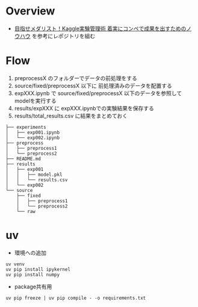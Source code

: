 # Overview

- [目指せメダリスト！Kaggle実験管理術 着実にコンペで成果を出すためのノウハウ](https://www.shoeisha.co.jp/book/detail/9784798187457) を参考にレポジトリを組む

# Flow

1. preprocessX のフォルダーでデータの前処理をする
2. source/fixed/preprocessX 以下に 前処理済みのデータを配置する
3. expXXX.ipynb で source/fixed/preprocessX 以下のデータを参照してmodelを実行する
4. results/expXXX に expXXX.ipynbでの実験結果を保存する
5. results/total_results.csv に結果をまとめておく


```
├── experiments
│   ├── exp001.ipynb
│   └── exp002.ipynb
├── preprocess
│   ├── preprocess1
│   └── preprocess2
├── README.md
├── results
│   ├── exp001
│   │   ├── model.pkl
│   │   └── results.csv
│   └── exp002
└── source
    ├── fixed
    │   ├── preprocess1
    │   └── preprocess2
    └── raw
```

# uv 

- 環境への追加

```
uv venv
uv pip install ipykernel
uv pip install numpy
```

- package共有用

```
uv pip freeze | uv pip compile - -o requirements.txt
```
